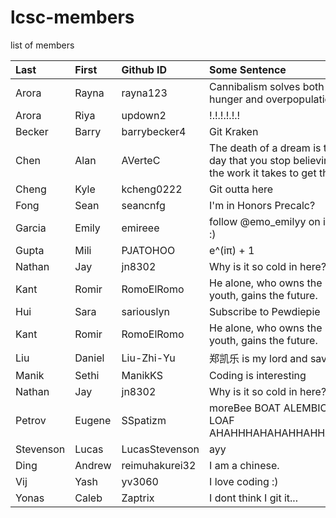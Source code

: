 # lcsc-members
list of members

| Last | First | Github ID | Some Sentence |
| :---      | :---       | :---      | :---          |
| Arora | Rayna | rayna123 | Cannibalism solves both world hunger and overpopulation |
| Arora | Riya | updown2 | !.!.!.!.!.! |
| Becker | Barry | barrybecker4 | Git Kraken |
| Chen | Alan | AVerteC | The death of a dream is the day that you stop believing in the work it takes to get there. |
| Cheng | Kyle | kcheng0222 | Git outta here |
| Fong | Sean | seancnfg | I'm in Honors Precalc? |
| Garcia | Emily | emireee | follow @emo_emilyy on insta :) |
| Gupta | Mili | PJATOHOO | e^(iπ) + 1 |
| Nathan | Jay | jn8302 | Why is it so cold in here? | 
| Kant | Romir | RomoElRomo | He alone, who owns the youth, gains the future. |
| Hui | Sara | sariouslyn | Subscribe to Pewdiepie |
| Kant | Romir | RomoElRomo | He alone, who owns the youth, gains the future. |
| Liu | Daniel |Liu-Zhi-Yu | 郑凯乐 is my lord and savior |
| Manik | Sethi | ManikKS | Coding is interesting | 
| Nathan | Jay | jn8302 | Why is it so cold in here? | 
| Petrov | Eugene | SSpatizm | moreBee BOAT ALEMBIC LOAF AHAHHHAHAHAHHAHHAHAH |
| Stevenson | Lucas | LucasStevenson | ayy |
| Ding | Andrew | reimuhakurei32 | I am a chinese. |
| Vij | Yash | yv3060 | I love coding :) |
| Yonas | Caleb | Zaptrix | I dont think I git it... |

